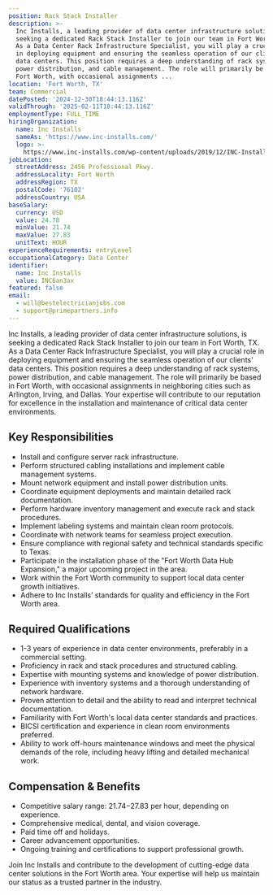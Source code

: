 ```yaml
---
position: Rack Stack Installer
description: >-
  Inc Installs, a leading provider of data center infrastructure solutions, is
  seeking a dedicated Rack Stack Installer to join our team in Fort Worth, TX.
  As a Data Center Rack Infrastructure Specialist, you will play a crucial role
  in deploying equipment and ensuring the seamless operation of our clients'
  data centers. This position requires a deep understanding of rack systems,
  power distribution, and cable management. The role will primarily be based in
  Fort Worth, with occasional assignments ...
location: 'Fort Worth, TX'
team: Commercial
datePosted: '2024-12-30T18:44:13.116Z'
validThrough: '2025-02-11T18:44:13.116Z'
employmentType: FULL_TIME
hiringOrganization:
  name: Inc Installs
  sameAs: 'https://www.inc-installs.com/'
  logo: >-
    https://www.inc-installs.com/wp-content/uploads/2019/12/INC-Installs-Web-Logo.png
jobLocation:
  streetAddress: 2456 Professional Pkwy.
  addressLocality: Fort Worth
  addressRegion: TX
  postalCode: '76102'
  addressCountry: USA
baseSalary:
  currency: USD
  value: 24.78
  minValue: 21.74
  maxValue: 27.83
  unitText: HOUR
experienceRequirements: entryLevel
occupationalCategory: Data Center
identifier:
  name: Inc Installs
  value: INC6an3ax
featured: false
email:
  - will@bestelectricianjobs.com
  - support@primepartners.info
---
```




Inc Installs, a leading provider of data center infrastructure solutions, is seeking a dedicated Rack Stack Installer to join our team in Fort Worth, TX. As a Data Center Rack Infrastructure Specialist, you will play a crucial role in deploying equipment and ensuring the seamless operation of our clients' data centers. This position requires a deep understanding of rack systems, power distribution, and cable management. The role will primarily be based in Fort Worth, with occasional assignments in neighboring cities such as Arlington, Irving, and Dallas. Your expertise will contribute to our reputation for excellence in the installation and maintenance of critical data center environments.

## Key Responsibilities

- Install and configure server rack infrastructure.
- Perform structured cabling installations and implement cable management systems.
- Mount network equipment and install power distribution units.
- Coordinate equipment deployments and maintain detailed rack documentation.
- Perform hardware inventory management and execute rack and stack procedures.
- Implement labeling systems and maintain clean room protocols.
- Coordinate with network teams for seamless project execution.
- Ensure compliance with regional safety and technical standards specific to Texas.
- Participate in the installation phase of the "Fort Worth Data Hub Expansion," a major upcoming project in the area.
- Work within the Fort Worth community to support local data center growth initiatives.
- Adhere to Inc Installs’ standards for quality and efficiency in the Fort Worth area.

## Required Qualifications

- 1-3 years of experience in data center environments, preferably in a commercial setting.
- Proficiency in rack and stack procedures and structured cabling.
- Expertise with mounting systems and knowledge of power distribution.
- Experience with inventory systems and a thorough understanding of network hardware.
- Proven attention to detail and the ability to read and interpret technical documentation.
- Familiarity with Fort Worth's local data center standards and practices.
- BICSI certification and experience in clean room environments preferred.
- Ability to work off-hours maintenance windows and meet the physical demands of the role, including heavy lifting and detailed mechanical work.

## Compensation & Benefits

- Competitive salary range: $21.74-$27.83 per hour, depending on experience.
- Comprehensive medical, dental, and vision coverage.
- Paid time off and holidays.
- Career advancement opportunities.
- Ongoing training and certifications to support professional growth. 

Join Inc Installs and contribute to the development of cutting-edge data center solutions in the Fort Worth area. Your expertise will help us maintain our status as a trusted partner in the industry.
